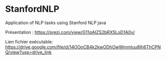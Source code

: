 # StanfordNLP
Application of NLP tasks using Stanford NLP java

Présentation : https://prezi.com/view/G11qAIZS2bRX5LoD1A0y/

Lien fichier exécutable: https://drive.google.com/file/d/14OOoCB4k2kwODhOwWmmIuu8lh8ThCPNQ/view?usp=drive_link
